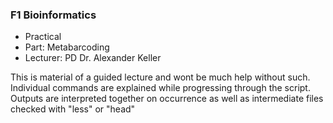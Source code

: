 ### F1 Bioinformatics 
* Practical
* Part: Metabarcoding
* Lecturer: PD Dr. Alexander Keller

This is material of a guided lecture and wont be much help without such. Individual commands are explained while progressing through the script.
Outputs are interpreted together on occurrence as well as intermediate files checked with "less" or "head"
